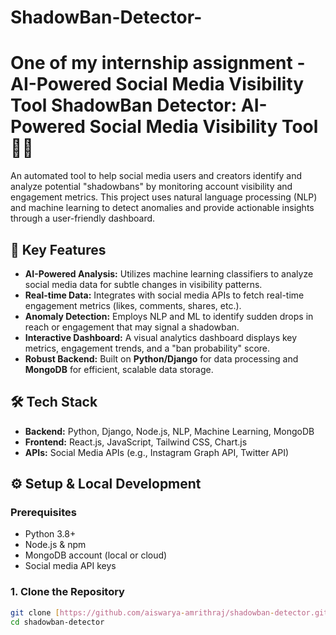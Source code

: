 # ShadowBan-Detector-
# One of my internship assignment - AI-Powered Social Media Visibility Tool ShadowBan Detector: AI-Powered Social Media Visibility Tool 🕵️‍♀️

An automated tool to help social media users and creators identify and analyze potential "shadowbans" by monitoring account visibility and engagement metrics. This project uses natural language processing (NLP) and machine learning to detect anomalies and provide actionable insights through a user-friendly dashboard.

## 🚀 Key Features

- **AI-Powered Analysis:** Utilizes machine learning classifiers to analyze social media data for subtle changes in visibility patterns.
- **Real-time Data:** Integrates with social media APIs to fetch real-time engagement metrics (likes, comments, shares, etc.).
- **Anomaly Detection:** Employs NLP and ML to identify sudden drops in reach or engagement that may signal a shadowban.
- **Interactive Dashboard:** A visual analytics dashboard displays key metrics, engagement trends, and a "ban probability" score.
- **Robust Backend:** Built on **Python/Django** for data processing and **MongoDB** for efficient, scalable data storage.

## 🛠️ Tech Stack

- **Backend:** Python, Django, Node.js, NLP, Machine Learning, MongoDB
- **Frontend:** React.js, JavaScript, Tailwind CSS, Chart.js
- **APIs:** Social Media APIs (e.g., Instagram Graph API, Twitter API)

## ⚙️ Setup & Local Development

### Prerequisites

- Python 3.8+
- Node.js & npm
- MongoDB account (local or cloud)
- Social media API keys

### 1. Clone the Repository

```bash
git clone [https://github.com/aiswarya-amrithraj/shadowban-detector.git](https://github.com/aiswarya-amrithraj/shadowban-detector.git)
cd shadowban-detector
